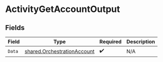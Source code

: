 # ActivityGetAccountOutput


## Fields

| Field                                                                             | Type                                                                              | Required                                                                          | Description                                                                       |
| --------------------------------------------------------------------------------- | --------------------------------------------------------------------------------- | --------------------------------------------------------------------------------- | --------------------------------------------------------------------------------- |
| `Data`                                                                            | [shared.OrchestrationAccount](../../../pkg/models/shared/orchestrationaccount.md) | :heavy_check_mark:                                                                | N/A                                                                               |